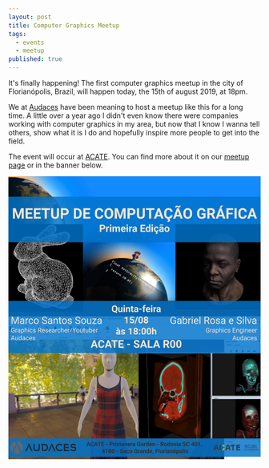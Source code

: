 ```yaml
---
layout: post
title: Computer Graphics Meetup
tags:
  - events
  - meetup
published: true
---
```


It's finally happening! The first computer graphics meetup in the city of Florianópolis, Brazil, will happen today, the 15th of august 2019, at 18pm. 

We at [Audaces](https://www.audaces.com) have been meaning to host a meetup like this for a long time. A little over a year ago I didn't even know there were companies working with computer graphics in my area, but now that I know I wanna tell others, show what it is I do and hopefully inspire more people to get into the field.

The event will occur at [ACATE](https://www.acate.com.br/). You can find more about it on our [meetup page](https://www.meetup.com/pt-BR/Meetup-de-Computacao-Grafica-em-Florianopolis/events/263805407/) or in the banner below.

![Computer Graphics Meetup Banner](/img/first_meetup.png)
